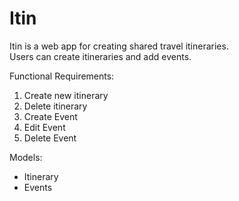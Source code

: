 <h1>Itin</h1>

<p>
Itin is a web app for creating shared travel itineraries.<br>
Users can create itineraries and add events.</p>

Functional Requirements:
<ol>
<li>Create new itinerary
<li>Delete itinerary
<li>Create Event
<li>Edit Event
<li>Delete Event
</ol>

Models:
<ul>
<li>Itinerary
<li>Events
</ul>

